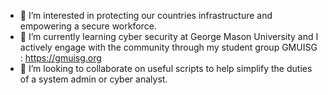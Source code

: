 - 👀 I’m interested in protecting our countries infrastructure and empowering a secure workforce.
- 🌱 I’m currently learning cyber security at George Mason University and I actively engage with the community through my student group GMUISG : https://gmuisg.org 
- 💞️ I’m looking to collaborate on useful scripts to help simplify the duties of a system admin or cyber analyst.

<!---
jake-k-38/jake-k-38 is a ✨ special ✨ repository because its `README.md` (this file) appears on your GitHub profile.
You can click the Preview link to take a look at your changes.
--->
